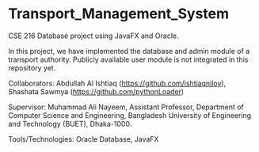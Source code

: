 # Transport_Management_System
CSE 216 Database project using JavaFX and Oracle.

In this project, we have implemented the database and admin module of a transport authority. Publicly available user module is not integrated in this repository yet.

Collaborators:  Abdullah Al Ishtiaq (https://github.com/ishtiaqniloy), Shashata Sawmya (https://github.com/pythonLoader)

Supervisor: Muhammad Ali Nayeem, Assistant Professor, Department of Computer Science and Engineering, Bangladesh University of Engineering and Technology (BUET), Dhaka-1000.

Tools/Technologies: Oracle Database, JavaFX

